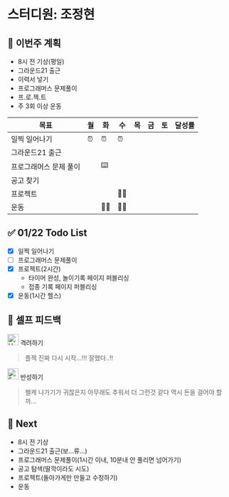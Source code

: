 # 스터디원: 조정현

## 🚀 이번주 계획

- 8시 전 기상(평일)
- 그라운드21 출근
- 이력서 넣기
- 프로그래머스 문제풀이
- 프.로.젝.트
- 주 3회 이상 운동

| 목표                   | 월  | 화  | 수  | 목  | 금  | 토  | 달성률 |
| ---------------------- | --- | --- | --- | --- | --- | --- | ------ |
| 일찍 일어나기          | ⏰  | ⏰  | ⏰  |     |     |     |        |
| 그라운드21 출근        |     |     |     |     |     |     |        |
| 프로그래머스 문제 풀이 |     | ⌨️  |     |     |     |     |        |
| 공고 찾기              |     |     |     |     |     |     |        |
| 프로젝트               |     |     | 👩‍💻  |     |     |     |        |
| 운동                   |     | 🏃‍♀️  | 🏃‍♀️  |     |     |     |        |

## ✅ 01/22 Todo List

- [x] 일찍 일어나기
- [ ] 프로그래머스 문제풀이
- [x] 프로젝트(2시간)
  - 타이머 완성, 놀이기록 페이지 퍼블리싱
  - 접종 기록 페이지 퍼블리싱
- [x] 운동(1시간 헬스)

## 🎉 셀프 피드백

<img src="https://raw.githubusercontent.com/Tarikul-Islam-Anik/Animated-Fluent-Emojis/master/Emojis/Smilies/Hugging%20Face.png" alt="Hugging Face" width="25" height="25"> 격려하기</img>

> 플젝 진짜 다시 시작...!!! 잘했다..!!

<img src="https://raw.githubusercontent.com/Tarikul-Islam-Anik/Animated-Fluent-Emojis/master/Emojis/Smilies/Face%20with%20Monocle.png" alt="Face with Monocle" width="25" height="25"> 반성하기</img>

> 왤케 나가기가 귀찮은지 아무래도 추워서 더 그런것 같다 역시 돈을 걸어야 할까...

## 🌱 Next

- 8시 전 기상
- 그라운드21 출근(보...류...)
- 프로그래머스 문제풀이(1시간 이내, 10분내 안 풀리면 넘어가기)
- 공고 탐색(딸깍이라도 시도)
- 프로젝트(돌아가게만 만들고 수정하기)
- 운동
